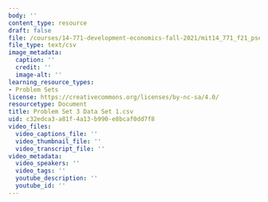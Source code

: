 ```yaml
---
body: ''
content_type: resource
draft: false
file: /courses/14-771-development-economics-fall-2021/mit14_771_f21_pset3_data1.csv
file_type: text/csv
image_metadata:
  caption: ''
  credit: ''
  image-alt: ''
learning_resource_types:
- Problem Sets
license: https://creativecommons.org/licenses/by-nc-sa/4.0/
resourcetype: Document
title: Problem Set 3 Data Set 1.csv
uid: c32edca3-a81f-4a13-b990-e8bcaf0dd7f8
video_files:
  video_captions_file: ''
  video_thumbnail_file: ''
  video_transcript_file: ''
video_metadata:
  video_speakers: ''
  video_tags: ''
  youtube_description: ''
  youtube_id: ''
---
```

